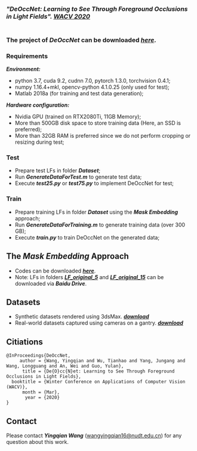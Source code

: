
### *"DeOccNet: Learning to See Through Foreground Occlusions in Light Fields". <a href="https://arxiv.org/pdf/1912.04459.pdf">WACV 2020</a>* <br><br>

### The project of *DeOccNet* can be downloaded  [*here*](https://wyqdatabase.s3-us-west-1.amazonaws.com/DeOccNet_codes.rar). 

### Requirements

***Environment:***
* python 3.7, cuda 9.2, cudnn 7.0, pytorch 1.3.0, torchvision 0.4.1;
* numpy 1.16.4+mkl, opencv-python 4.1.0.25 (only used for test);
* Matlab 2018a (for training and test data generation);

***Hardware configuration:***
* Nvidia GPU (trained on RTX2080Ti, 11GB Memory);
* More than 500GB disk space to store training data (Here, an SSD is preferred);
* More than 32GB RAM is preferred since we do not perform cropping or resizing during test;

### Test
* Prepare test LFs in folder ***Dataset***;
* Run ***GenerateDataForTest.m*** to generate test data;
* Execute ***test25.py*** or ***test75.py*** to implement DeOccNet for test;

### Train
* Prepare training LFs in folder ***Dataset*** using the ***Mask Embedding*** approach;
* Run ***GenerateDataForTraining.m*** to generate training data (over 300 GB);
* Execute ***train.py*** to train DeOccNet on the generated data;

## The *Mask Embedding* Approach
* Codes can be downloaded ***[here](https://wyqdatabase.s3-us-west-1.amazonaws.com/Mask_embedding.zip)***.
* Note: LFs in folders ***[LF_original_5](https://pan.baidu.com/s/1pvj-8b78yZelUwzLBXviIA)*** and ***[LF_original_15](https://pan.baidu.com/s/1cwRkSpl7qSysQb4nLNy2bw)*** can be downloaded via ***Baidu Drive***.

## Datasets
* Synthetic datasets rendered using 3dsMax. ***[download](https://wyqdatabase.s3-us-west-1.amazonaws.com/Synscenes.zip)***
* Real-world datasets captured using cameras on a gantry. ***[download](https://wyqdatabase.s3-us-west-1.amazonaws.com/Realscenes.zip)***


## Citiations
```
@InProceedings{DeOccNet,
     author = {Wang, Yingqian and Wu, Tianhao and Yang, Jungang and Wang, Longguang and An, Wei and Guo, Yulan},
      title = {De{O}cc{N}et: Learning to See Through Foreground Occlusions in Light Fields},
  booktitle = {Winter Conference on Applications of Computer Vision (WACV)},
      month = {Mar},
       year = {2020}
}
 ```

## Contact
Please contact ***Yingqian Wang*** (wangyingqian16@nudt.edu.cn) for any question about this work. 

